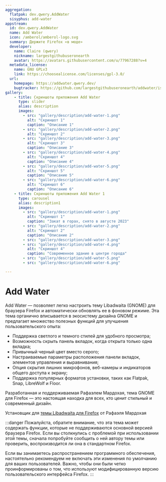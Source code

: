```yaml
---
aggregation:
  flatpak: dev.qwery.AddWater
  sisyphus: add-water
appstream:
  id: dev.qwery.AddWater
  name: Add Water
  icon: /amberol/amberol-logo.svg
  summary: Держите Firefox «в моде»
  developer:
    name: Claire (qwery)
    nickname: largestgithubuseronearth
    avatar: https://avatars.githubusercontent.com/u/77967288?v=4
  metadata_license:
    name: GNU GPLv3
    link: https://choosealicense.com/licenses/gpl-3.0/
  url:
    homepage: https://addwater.qwery.dev/
    bugtracker: https://github.com/largestgithubuseronearth/addwater/issues
gallery:
    - title: Скриншоты приложения Add Water
      type: slider
      alias: description
      images:
        - src: "gallery/description/add-water-1.png"
          alt: "Скриншот 1"
          caption: "Описание 1"
        - src: "gallery/description/add-water-2.png"
          alt: "Скриншот 2"
        - src: "gallery/description/add-water-3.png"
          alt: "Скриншот 3"
          caption: "Описание 3"
        - src: "gallery/description/add-water-4.png"
          alt: "Скриншот 4"
          caption: "Описание 4"
        - src: "gallery/description/add-water-5.png"
          alt: "Скриншот 5"
          caption: "Описание 5"
        - src: "gallery/description/add-water-6.png"
          alt: "Скриншот 6"
          caption: "Описание 6"
    - title: Скриншоты приложения Add Water 1
      type: carousel
      alias: description1
      images:
        - src: "gallery/description/add-water-1.png"
          alt: "Скриншот 1"
          caption: "Закат в горах, снято в августе 2023"
        - src: "gallery/description/add-water-2.png"
          alt: "Скриншот 2"
          caption: "Описание 2"
        - src: "gallery/description/add-water-3.png"
        - src: "gallery/description/add-water-4.png"
          alt: "Скриншот 4"
          caption: "Современное здание в центре города"
        - src: "gallery/description/add-water-5.png"
        - src: "gallery/description/add-water-6.png"

---
```


# Add Water

Add Water — позволяет легко настроить тему Libadwaita (GNOME) для браузера Firefox и автоматически обновлять ее в фоновом режиме. Эта тема органично вписывается в экосистему дизайна GNOME и предлагает множество полезных функций для улучшения пользовательского опыта:

- Поддержка светлого и темного стилей для удобного просмотра;
- Возможность скрыть панель вкладок, когда открыта только одна вкладка;
- Привычный черный цвет вместо серого;
- Настраиваемые параметры расположения панели вкладок, элементов управления и выравнивания;
- Опция скрытия лишних микрофонов, веб-камеры и индикаторов общего доступа к экрану;
- Поддержка популярных форматов установки, таких как Flatpak, Snap, LibreWolf и Floor.

Разработанная и поддерживаемая Рафаэлем Мардохая, тема GNOME для Firefox — это настоящая находка для всех, кто ценит стильный и современный дизайн.

Установщик для [темы Libadwaita для Firefox](https://github.com/largestgithubuseronearth/addwater) от Рафаэля Мардохая

:::danger
Пожалуйста, обратите внимание, что эта тема может содержать функции, которые не поддерживаются основной версией браузера Firefox. Если вы столкнулись с проблемой при использовании этой темы, сначала попробуйте сообщить о ней автору темы или проверить, воспроизводится ли она в стандартном Firefox.

Если вы занимаетесь распространением программного обеспечения, настоятельно рекомендуем не включать эти изменения по умолчанию для ваших пользователей. Важно, чтобы они были четко проинформированы о том, что используют модифицированную версию пользовательского интерфейса Firefox.
:::

<Gallery title="Скриншоты приложения Add Water" alias="description" />
<Gallery title="Скриншоты приложения Add Water 1" alias="description1" />

<!--@include: @ru/apps/.parts/install/content-repo.md-->
<!--@include: @ru/apps/.parts/install/content-flatpak.md-->
